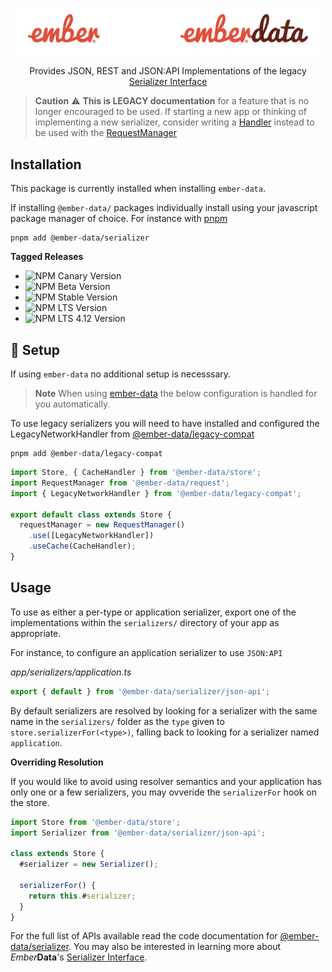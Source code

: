 <p align="center">
  <img
    class="project-logo"
    src="./logos/ember-data-logo-dark.svg#gh-dark-mode-only"
    alt="EmberData Serializer"
    width="240px"
    title="EmberData Serializer"
    />
  <img
    class="project-logo"
    src="./logos/ember-data-logo-light.svg#gh-light-mode-only"
    alt="EmberData Serializer"
    width="240px"
    title="EmberData Serializer"
    />
</p>

<p align="center">Provides JSON, REST and JSON:API Implementations of the legacy <a href="https://api.emberjs.com/ember-data/release/classes/%3CInterface%3E%20Serializer">Serializer Interface</a></p>

> **Caution** ⚠️ **This is LEGACY documentation** for a feature that is no longer encouraged to be used.
> If starting a new app or thinking of implementing a new serializer, consider writing a [Handler](https://api.emberjs.com/ember-data/release/classes/%3CInterface%3E%20Handler)
> instead to be used with the [RequestManager](https://github.com/emberjs/data/tree/main/packages/request#readme)

## Installation

This package is currently installed when installing `ember-data`.

If installing `@ember-data/` packages individually install using your javascript package manager of choice. For instance with [pnpm](https://pnpm.io/)

```no-highlight
pnpm add @ember-data/serializer
```

**Tagged Releases**

- ![NPM Canary Version](https://img.shields.io/npm/v/%40ember-data/serializer/canary?label=%40canary&color=FFBF00)
- ![NPM Beta Version](https://img.shields.io/npm/v/%40ember-data/serializer/beta?label=%40beta&color=ff00ff)
- ![NPM Stable Version](https://img.shields.io/npm/v/%40ember-data/serializer/latest?label=%40latest&color=90EE90)
- ![NPM LTS Version](https://img.shields.io/npm/v/%40ember-data/serializer/lts?label=%40lts&color=0096FF)
- ![NPM LTS 4.12 Version](https://img.shields.io/npm/v/%40ember-data/serializer/lts-4-12?label=%40lts-4-12&color=bbbbbb)


## 🚀 Setup

If using `ember-data` no additional setup is necesssary.

> **Note**
> When using [ember-data](https://github.com/emberjs/data/blob/main/packages/-ember-data) the below
> configuration is handled for you automatically.

To use legacy serializers you will need to have installed and configured the LegacyNetworkHandler from [@ember-data/legacy-compat](https://github.com/emberjs/data/blob/main/packages/-ember-data)

```no-highlight
pnpm add @ember-data/legacy-compat
```

```ts
import Store, { CacheHandler } from '@ember-data/store';
import RequestManager from '@ember-data/request';
import { LegacyNetworkHandler } from '@ember-data/legacy-compat';

export default class extends Store {
  requestManager = new RequestManager()
    .use([LegacyNetworkHandler])
    .useCache(CacheHandler);
}
```


## Usage

To use as either a per-type or application serializer, export one of the
implementations within the `serializers/` directory of your app as appropriate.

For instance, to configure an application serializer to use `JSON:API`


*app/serializers/application.ts*
```ts
export { default } from '@ember-data/serializer/json-api';
```

By default serializers are resolved by looking for a serializer with the same name in the `serializers/` folder as the `type` given to `store.serializerFor(<type>)`, falling back to looking for a serializer named `application`.

**Overriding Resolution**

If you would like to avoid using resolver semantics and your application has only one or a few serializers, you may ovveride the `serializerFor` hook on the store.

```ts
import Store from '@ember-data/store';
import Serializer from '@ember-data/serializer/json-api';

class extends Store {
  #serializer = new Serializer();

  serializerFor() {
    return this.#serializer;
  }
}
```


For the full list of APIs available read the code documentation for [@ember-data/serializer](https://api.emberjs.com/ember-data/release/modules/@ember-data%2Fserializer). You may also be interested in learning more about *Ember***Data**'s [Serializer Interface](https://api.emberjs.com/ember-data/release/classes/%3CInterface%3E%20Serializer).
